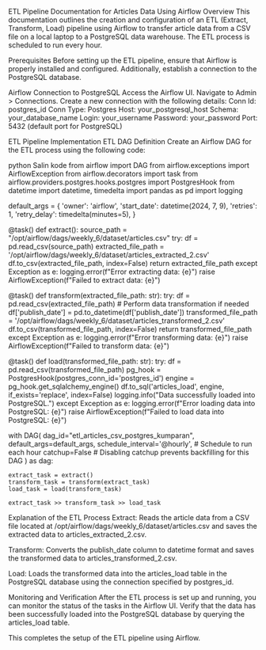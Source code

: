 ETL Pipeline Documentation for Articles Data Using Airflow
Overview
This documentation outlines the creation and configuration of an ETL (Extract, Transform, Load) pipeline using Airflow to transfer article data from a CSV file on a local laptop to a PostgreSQL data warehouse. The ETL process is scheduled to run every hour.

Prerequisites
Before setting up the ETL pipeline, ensure that Airflow is properly installed and configured. Additionally, establish a connection to the PostgreSQL database.

Airflow Connection to PostgreSQL
Access the Airflow UI.
Navigate to Admin > Connections.
Create a new connection with the following details:
Conn Id: postgres_id
Conn Type: Postgres
Host: your_postgresql_host
Schema: your_database_name
Login: your_username
Password: your_password
Port: 5432 (default port for PostgreSQL)


ETL Pipeline Implementation
ETL DAG Definition
Create an Airflow DAG for the ETL process using the following code:

python
Salin kode
from airflow import DAG
from airflow.exceptions import AirflowException
from airflow.decorators import task
from airflow.providers.postgres.hooks.postgres import PostgresHook
from datetime import datetime, timedelta
import pandas as pd
import logging

default_args = {
    'owner': 'airflow',
    'start_date': datetime(2024, 7, 9),
    'retries': 1,
    'retry_delay': timedelta(minutes=5),
}

@task()
def extract():
    source_path = "/opt/airflow/dags/weekly_6/dataset/articles.csv"
    try:
        df = pd.read_csv(source_path)
        extracted_file_path = '/opt/airflow/dags/weekly_6/dataset/articles_extracted_2.csv'
        df.to_csv(extracted_file_path, index=False)
        return extracted_file_path
    except Exception as e:
        logging.error(f"Error extracting data: {e}")
        raise AirflowException(f"Failed to extract data: {e}")

@task()
def transform(extracted_file_path: str):
    try:
        df = pd.read_csv(extracted_file_path)
        # Perform data transformation if needed
        df['publish_date'] = pd.to_datetime(df['publish_date'])
        transformed_file_path = '/opt/airflow/dags/weekly_6/dataset/articles_transformed_2.csv'
        df.to_csv(transformed_file_path, index=False)
        return transformed_file_path
    except Exception as e:
        logging.error(f"Error transforming data: {e}")
        raise AirflowException(f"Failed to transform data: {e}")

@task()
def load(transformed_file_path: str):
    try:
        df = pd.read_csv(transformed_file_path)
        pg_hook = PostgresHook(postgres_conn_id='postgres_id')
        engine = pg_hook.get_sqlalchemy_engine()
        df.to_sql('articles_load', engine, if_exists='replace', index=False)
        logging.info("Data successfully loaded into PostgreSQL.")
    except Exception as e:
        logging.error(f"Error loading data into PostgreSQL: {e}")
        raise AirflowException(f"Failed to load data into PostgreSQL: {e}")

with DAG(
    dag_id="etl_articles_csv_postgres_kumparan",
    default_args=default_args,
    schedule_interval='@hourly',  # Schedule to run each hour
    catchup=False  # Disabling catchup prevents backfilling for this DAG
) as dag:

    extract_task = extract()
    transform_task = transform(extract_task)
    load_task = load(transform_task)

    extract_task >> transform_task >> load_task
Explanation of the ETL Process
Extract: Reads the article data from a CSV file located at /opt/airflow/dags/weekly_6/dataset/articles.csv and saves the extracted data to articles_extracted_2.csv.

Transform: Converts the publish_date column to datetime format and saves the transformed data to articles_transformed_2.csv.

Load: Loads the transformed data into the articles_load table in the PostgreSQL database using the connection specified by postgres_id.

Monitoring and Verification
After the ETL process is set up and running, you can monitor the status of the tasks in the Airflow UI. Verify that the data has been successfully loaded into the PostgreSQL database by querying the articles_load table.



This completes the setup of the ETL pipeline using Airflow.
